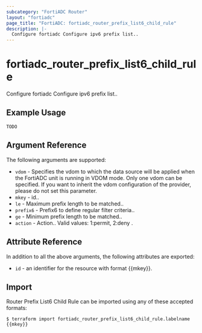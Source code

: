 ```yaml
---
subcategory: "FortiADC Router"
layout: "fortiadc"
page_title: "FortiADC: fortiadc_router_prefix_list6_child_rule"
description: |-
  Configure fortiadc Configure ipv6 prefix list..
---
```


# fortiadc_router_prefix_list6_child_rule
Configure fortiadc Configure ipv6 prefix list..

## Example Usage
```hcl
TODO
```

## Argument Reference

The following arguments are supported:

* `vdom` - Specifies the vdom to which the data source will be applied when the FortiADC unit is running in VDOM mode. Only one vdom can be specified. If you want to inherit the vdom configuration of the provider, please do not set this parameter.
* `mkey` - id..
* `le` - Maximum prefix length to be matched.. 
* `prefix6` - Prefix6 to define regular filter criteria.. 
* `ge` - Minimum prefix length to be matched.. 
* `action` - Action.. Valid values: 1:permit, 2:deny .

## Attribute Reference

In addition to all the above arguments, the following attributes are exported:
* `id` - an identifier for the resource with format {{mkey}}.

## Import
 Router Prefix List6 Child Rule can be imported using any of these accepted formats:
```
$ terraform import fortiadc_router_prefix_list6_child_rule.labelname {{mkey}}
```
